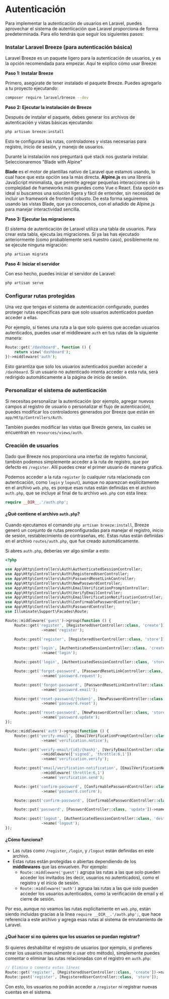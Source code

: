 # Autenticación

Para implementar la autenticación de usuarios en Laravel, puedes aprovechar el sistema de autenticación que Laravel proporciona de forma predeterminada. Para ello tendrás que seguir los siguientes pasos:

### **Instalar Laravel Breeze (para autenticación básica)**

Laravel Breeze es un paquete ligero para la autenticación de usuarios, y es la opción recomendada para empezar. Aquí te explico cómo usar Breeze:

**Paso 1: Instalar Breeze**

Primero, asegúrate de tener instalado el paquete Breeze. Puedes agregarlo a tu proyecto ejecutando:

```bash
composer require laravel/breeze --dev
```

**Paso 2: Ejecutar la instalación de Breeze**

Después de instalar el paquete, debes generar los archivos de autenticación y vistas básicas ejecutando:

```bash
php artisan breeze:install
```

Esto te configurará las rutas, controladores y vistas necesarias para registro, inicio de sesión, y manejo de usuarios.

Durante la instalación nos preguntará qué stack nos gustaría instalar. Seleccionaremos "Blade with Alpine"

**Blade** es el motor de plantillas nativo de Laravel que estamos usando, lo cual hace que esta opción sea la más directa. **Alpine.js** es una librería JavaScript minimalista, que permite agregar pequeñas interacciones sin la complejidad de frameworks más grandes como Vue o React. Esta opción es ideal si buscamos una solución ligera y fácil de entender, sin necesidad de incluir un framework de frontend robusto. De esta forma seguiremos usando las vistas Blade, que ya conocemos, con el añadido de Alpine.js para manejar interactividad sencilla.

**Paso 3: Ejecutar las migraciones**

El sistema de autenticación de Laravel utiliza una tabla de usuarios. Para crear esta tabla, ejecuta las migraciones. Si ya las has ejecutado anteriormente (como probablemente será nuestro caso), posiblemente no se ejecute ninguna migración:

```bash
php artisan migrate
```

**Paso 4: Iniciar el servidor**

Con eso hecho, puedes iniciar el servidor de Laravel:

```bash
php artisan serve
```

### **Configurar rutas protegidas**

Una vez que tengas el sistema de autenticación configurado, puedes proteger rutas específicas para que solo usuarios autenticados puedan acceder a ellas.

Por ejemplo, si tienes una ruta a la que solo quieres que accedan usuarios autenticados, puedes usar el middleware `auth` en tus rutas de la siguiente manera:

```php
Route::get('/dashboard', function () {
    return view('dashboard');
})->middleware('auth');
```

Esto garantiza que solo los usuarios autenticados puedan acceder a `/dashboard`. Si un usuario no autenticado intenta acceder a esta ruta, será redirigido automáticamente a la página de inicio de sesión.

### **Personalizar el sistema de autenticación**

Si necesitas personalizar la autenticación (por ejemplo, agregar nuevos campos al registro de usuario o personalizar el flujo de autenticación), puedes modificar los controladores generados por Breeze que están en `app/Http/Controllers/Auth`.

También puedes modificar las vistas que Breeze genera, las cuales se encuentran en `resources/views/auth`.

### Creación de usuarios

Dado que Breeze nos proporciona una interfaz de registro funcional, también podemos simplemente acceder a la ruta de registro, que por defecto es `/register`. Allí puedes crear el primer usuario de manera gráfica.

Podemos acceder a la ruta `register` (o cualquier ruta relacionada con autenticación, como `login` y `logout`), aunque no aparezcan explícitamente en el archivo `web.php`, es porque esas rutas están definidas en el archivo `auth.php`, que se incluye al final de tu archivo `web.php` con esta línea:

```php
require __DIR__.'/auth.php';
```

#### ¿Qué contiene el archivo `auth.php`?

Cuando ejecutamos el comando `php artisan breeze:install`, Breeze generó un conjunto de rutas preconfiguradas para manejar el registro, inicio de sesión, restablecimiento de contraseñas, etc. Estas rutas están definidas en el archivo `routes/auth.php`, que fue creado automáticamente.

Si abres `auth.php`, deberías ver algo similar a esto:

```php
<?php

use App\Http\Controllers\Auth\AuthenticatedSessionController;
use App\Http\Controllers\Auth\RegisteredUserController;
use App\Http\Controllers\Auth\PasswordResetLinkController;
use App\Http\Controllers\Auth\NewPasswordController;
use App\Http\Controllers\Auth\EmailVerificationPromptController;
use App\Http\Controllers\Auth\VerifyEmailController;
use App\Http\Controllers\Auth\EmailVerificationNotificationController;
use App\Http\Controllers\Auth\ConfirmablePasswordController;
use App\Http\Controllers\Auth\PasswordController;
use Illuminate\Support\Facades\Route;

Route::middleware('guest')->group(function () {
    Route::get('register', [RegisteredUserController::class, 'create'])
                ->name('register');

    Route::post('register', [RegisteredUserController::class, 'store']);

    Route::get('login', [AuthenticatedSessionController::class, 'create'])
                ->name('login');

    Route::post('login', [AuthenticatedSessionController::class, 'store']);

    Route::get('forgot-password', [PasswordResetLinkController::class, 'create'])
                ->name('password.request');

    Route::post('forgot-password', [PasswordResetLinkController::class, 'store'])
                ->name('password.email');

    Route::get('reset-password/{token}', [NewPasswordController::class, 'create'])
                ->name('password.reset');

    Route::post('reset-password', [NewPasswordController::class, 'store'])
                ->name('password.update');
});

Route::middleware('auth')->group(function () {
    Route::get('verify-email', [EmailVerificationPromptController::class, '__invoke'])
                ->name('verification.notice');

    Route::get('verify-email/{id}/{hash}', [VerifyEmailController::class, '__invoke'])
                ->middleware(['signed', 'throttle:6,1'])
                ->name('verification.verify');

    Route::post('email/verification-notification', [EmailVerificationNotificationController::class, 'store'])
                ->middleware('throttle:6,1')
                ->name('verification.send');

    Route::get('confirm-password', [ConfirmablePasswordController::class, 'show'])
                ->name('password.confirm');

    Route::post('confirm-password', [ConfirmablePasswordController::class, 'store']);

    Route::put('password', [PasswordController::class, 'update'])->name('password.update');

    Route::post('logout', [AuthenticatedSessionController::class, 'destroy'])
                ->name('logout');
});
```

#### ¿Cómo funciona?

* Las rutas como `/register`, `/login`, y `/logout` están definidas en este archivo.
* Estas rutas están protegidas o abiertas dependiendo de los **middlewares** que las envuelven. Por ejemplo:
  * `Route::middleware('guest')` agrupa las rutas a las que solo pueden acceder los invitados (es decir, usuarios no autenticados), como el registro y el inicio de sesión.
  * `Route::middleware('auth')` agrupa las rutas a las que solo pueden acceder los usuarios autenticados, como la verificación de email y el cierre de sesión.

Por eso, aunque no veamos las rutas explícitamente en `web.php`, están siendo incluidas gracias a la línea `require __DIR__.'/auth.php';`, que hace referencia a este archivo y agrega esas rutas al sistema de enrutamiento de Laravel.

#### ¿Qué hacer si no quieres que los usuarios se puedan registrar?

Si quieres deshabilitar el registro de usuarios (por ejemplo, si prefieres crear los usuarios manualmente o usar otro método), simplemente puedes comentar o eliminar las rutas relacionadas con el registro en `auth.php`:

```php
// Elimina o comenta estas líneas
Route::get('register', [RegisteredUserController::class, 'create'])->name('register');
Route::post('register', [RegisteredUserController::class, 'store']);
```

Con esto, los usuarios no podrán acceder a `/register` ni registrar nuevas cuentas en el sistema.

####
